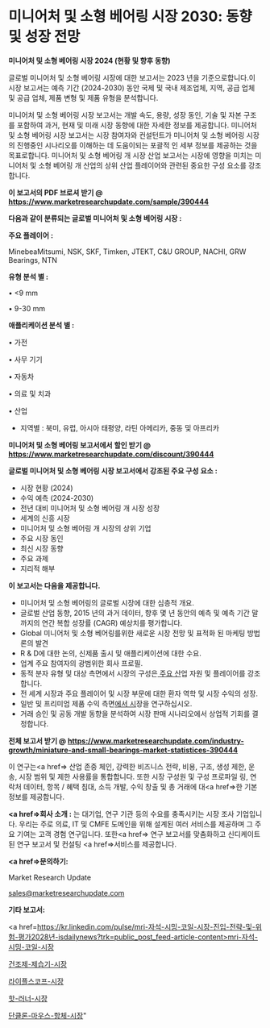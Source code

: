 # 미니어처 및 소형 베어링 시장 2030: 동향 및 성장 전망

<strong>미니어처 및 소형 베어링 시장 2024 (현황 및 향후 동향)</strong>

글로벌 미니어처 및 소형 베어링 시장에 대한 보고서는 2023 년을 기준으로합니다.이 시장 보고서는 예측 기간 (2024-2030) 동안 국제 및 국내 제조업체, 지역, 공급 업체 및 공급 업체, 제품 변형 및 제품 유형을 분석합니다.

미니어처 및 소형 베어링 시장 보고서는 개발 속도, 용량, 성장 동인, 기술 및 자본 구조를 포함하여 과거, 현재 및 미래 시장 동향에 대한 자세한 정보를 제공합니다. 미니어처 및 소형 베어링 시장 보고서는 시장 참여자와 컨설턴트가 미니어처 및 소형 베어링 시장의 진행중인 시나리오를 이해하는 데 도움이되는 포괄적 인 세부 정보를 제공하는 것을 목표로합니다. 미니어처 및 소형 베어링 개 시장 산업 보고서는 시장에 영향을 미치는 미니어처 및 소형 베어링 개 산업의 상위 산업 플레이어와 관련된 중요한 구성 요소를 강조합니다.



<strong>이 보고서의 PDF 브로셔 받기 @ <a href=https://www.marketresearchupdate.com/sample/390444>https://www.marketresearchupdate.com/sample/390444</a></strong>



<strong>다음과 같이 분류되는 글로벌 미니어처 및 소형 베어링 시장 :</strong>



<strong>주요 플레이어 :</strong>

MinebeaMitsumi, NSK, SKF, Timken, JTEKT, C&U GROUP, NACHI, GRW Bearings, NTN



<strong>유형 분석 별 :</strong>

• <9 mm

• 9-30 mm



<strong>애플리케이션 분석 별 :</strong>

• 가전

• 사무 기기

• 자동차

• 의료 및 치과

• 산업

<ul>
  <li>지역별 : 북미, 유럽, 아시아 태평양, 라틴 아메리카, 중동 및 아프리카</li>
</ul>


<strong>미니어처 및 소형 베어링 보고서에서 할인 받기 @ <a href=https://www.marketresearchupdate.com/discount/390444>https://www.marketresearchupdate.com/discount/390444</a></strong>



<strong>글로벌 미니어처 및 소형 베어링 시장 보고서에서 강조된 주요 구성 요소 :</strong>
<ul>
  <li>시장 현황 (2024)</li>
  <li>수익 예측 (2024-2030)</li>
  <li>전년 대비 미니어처 및 소형 베어링 개 시장 성장</li>
  <li>세계의 신흥 시장</li>
  <li>미니어처 및 소형 베어링 개 시장의 상위 기업</li>
  <li>주요 시장 동인</li>
  <li>최신 시장 동향</li>
  <li>주요 과제</li>
  <li>지리적 해부</li>
</ul>


<strong>이 보고서는 다음을 제공합니다.</strong>
<ul>
  <li>미니어처 및 소형 베어링의 글로벌 시장에 대한 심층적 개요.</li>
  <li>글로벌 산업 동향, 2015 년의 과거 데이터, 향후 몇 년 동안의 예측 및 예측 기간 말까지의 연간 복합 성장률 (CAGR) 예상치를 평가합니다.</li>
  <li>Global 미니어처 및 소형 베어링를위한 새로운 시장 전망 및 표적화 된 마케팅 방법론의 발견</li>
  <li>R &amp; D에 대한 논의, 신제품 출시 및 애플리케이션에 대한 수요.</li>
  <li>업계 주요 참여자의 광범위한 회사 프로필.</li>
  <li>동적 분자 유형 및 대상 측면에서 시장의 구성은<a href=> 주요 산</a>업 자원 및 플레이어를 강조합니다.</li>
  <li>전 세계 시장과 주요 플레이어 및 시장 부문에 대한 환자 역학 및 시장 수익의 성장.</li>
  <li>일반 및 프리미엄 제품 수익 측면<a href=>에서 시</a>장을 연구하십시오.</li>
  <li>거래 승인 및 공동 개발 동향을 분석하여 시장 판매 시나리오에서 상업적 기회를 결정합니다.</li>
</ul>



<strong>전체 보고서 받기 @ <a href=https://www.marketresearchupdate.com/industry-growth/miniature-and-small-bearings-market-statistices-390444>https://www.marketresearchupdate.com/industry-growth/miniature-and-small-bearings-market-statistices-390444</a></strong>

이 연구는<a href=> 산업 존중</a> 체인, 강력한 비즈니스 전략, 비용, 구조, 생성 제한, 운송, 시장 범위 및 제한 사용률을 통합합니다. 또한 시장 구성원 및 구성 프로파일 링, 연락처 데이터, 항목 / 혜택 침대, 소득 개발, 수익 창출 및 총 거래에 대<a href=>한 기본 </a>정보를 제공합니다.



<strong><a href=>회사 소</a>개 :</strong>
는 대기업, 연구 기관 등의 수요를 충족시키는 시장 조사 기업입니다. 우리는 주로 의료, IT 및 CMFE 도메인을 위해 설계된 여러 서비스를 제공하며 그 주요 기여는 고객 경험 연구입니다. 또한<a href=> 연구 보</a>고서를 맞춤화하고 신디케이트 된 연구 보고서 및 컨설팅 <a href=>서비스</a>를 제공합니다.



<strong><a href=>문의하기:</a></strong>

Market Research Update

sales@marketresearchupdate.com



<strong>기타 보고서:</strong>

<a href=https://kr.linkedin.com/pulse/mri-자석-시밍-코일-시장-진입-전략-및-위험-평가2028년-isdailynews?trk=public_post_feed-article-content>mri-자석-시밍-코일-시장</a>

<a href=https://www.linkedin.com/pulse/건조제-제습기-시장-경쟁-분석-및-성장-잠재력-2029-survey-spotlight-pro-24-analysis/>건조제-제습기-시장</a>

<a href=https://www.linkedin.com/pulse/라이플스코프-시장-경쟁-분석-및-성장-잠재력-2029-trend-tracking-tips-360-analysis-wlhlf/>라이플스코프-시장</a>

<a href=https://www.linkedin.com/pulse/핫-러너-시장-규모-및-성장-2023-data-dive-diaries-24-analysis-4jwaf/>핫-러너-시장</a>

<a href=https://www.linkedin.com/pulse/단클론-마우스-항체-시장-세분화-연구-및-목표-고객2030년-data-dive-diaries-24-analysis-cmpgf/>단클론-마우스-항체-시장</a>"
  

